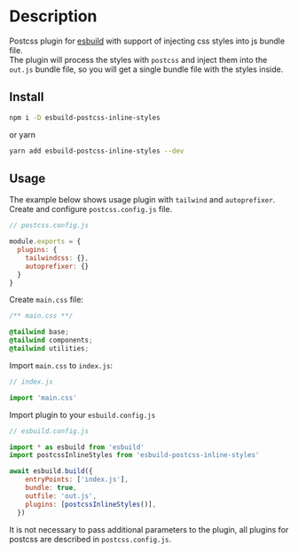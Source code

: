 # Description

Postcss plugin for [esbuild](https://esbuild.github.io/) with support of injecting css styles into js bundle file. \
The plugin will process the styles with `postcss` and inject them into the `out.js` bundle file,
so you will get a single bundle file with the styles inside.

## Install

```bash
npm i -D esbuild-postcss-inline-styles
```
or yarn
```bash
yarn add esbuild-postcss-inline-styles --dev
```

## Usage

The example below shows usage plugin with `tailwind` and `autoprefixer`. \
Create and configure `postcss.config.js` file.

```js
// postcss.config.js

module.exports = {
  plugins: {
    tailwindcss: {},
    autoprefixer: {}
  }
}
```

Create `main.css` file: 
```css
/** main.css **/

@tailwind base;
@tailwind components;
@tailwind utilities;
```

Import `main.css` to `index.js`:

```js
// index.js

import 'main.css'
```

Import plugin to your `esbuild.config.js`

```js
// esbuild.config.js

import * as esbuild from 'esbuild'
import postcssInlineStyles from 'esbuild-postcss-inline-styles'

await esbuild.build({
    entryPoints: ['index.js'],
    bundle: true,
    outfile: 'out.js',
    plugins: [postcssInlineStyles()],
  })
```
It is not necessary to pass additional parameters to the plugin, all plugins for postcss are described in `postcss.config.js`.